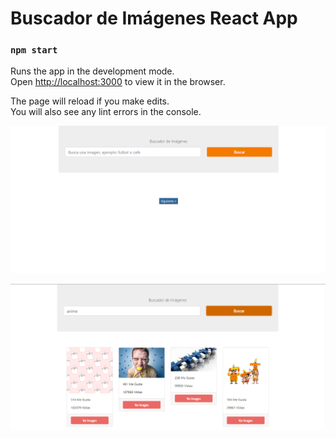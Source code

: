 # Buscador de Imágenes React App

### `npm start`

Runs the app in the development mode.\
Open [http://localhost:3000](http://localhost:3000) to view it in the browser.

The page will reload if you make edits.\
You will also see any lint errors in the console.

![Alt text](src/images/img_1.png)

![Alt text](src/images/img_2.png)
